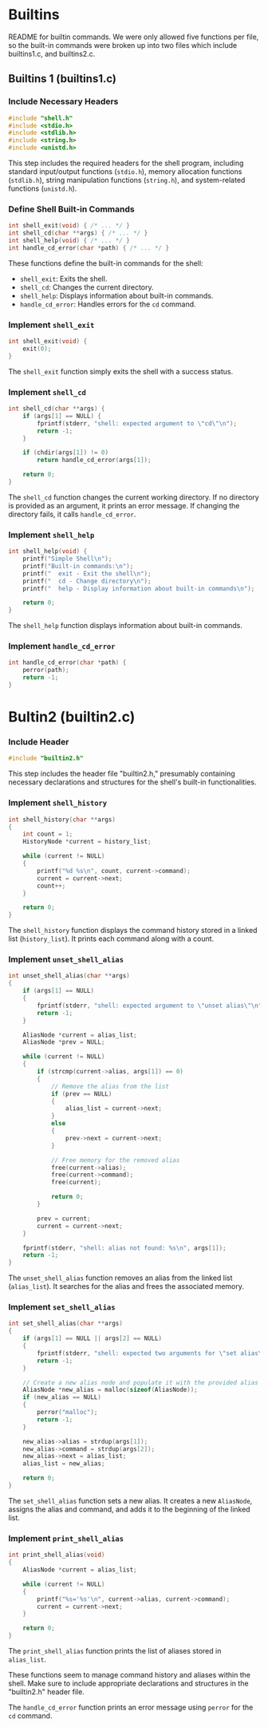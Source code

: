 # Builtins
README for builtin commands.  We were only allowed five functions per file, so the built-in commands were broken up into two files which include builtins1.c, and builtins2.c. 

## Builtins 1 (builtins1.c)

### Include Necessary Headers

```c
#include "shell.h"
#include <stdio.h>
#include <stdlib.h>
#include <string.h>
#include <unistd.h>
```

This step includes the required headers for the shell program, including standard input/output functions (`stdio.h`), memory allocation functions (`stdlib.h`), string manipulation functions (`string.h`), and system-related functions (`unistd.h`).

### Define Shell Built-in Commands

```c
int shell_exit(void) { /* ... */ }
int shell_cd(char **args) { /* ... */ }
int shell_help(void) { /* ... */ }
int handle_cd_error(char *path) { /* ... */ }
```

These functions define the built-in commands for the shell:

- `shell_exit`: Exits the shell.
- `shell_cd`: Changes the current directory.
- `shell_help`: Displays information about built-in commands.
- `handle_cd_error`: Handles errors for the `cd` command.

### Implement `shell_exit`

```c
int shell_exit(void) {
    exit(0);
}
```

The `shell_exit` function simply exits the shell with a success status.

### Implement `shell_cd`

```c
int shell_cd(char **args) {
    if (args[1] == NULL) {
        fprintf(stderr, "shell: expected argument to \"cd\"\n");
        return -1;
    }

    if (chdir(args[1]) != 0)
        return handle_cd_error(args[1]);

    return 0;
}
```

The `shell_cd` function changes the current working directory. If no directory is provided as an argument, it prints an error message. If changing the directory fails, it calls `handle_cd_error`.

### Implement `shell_help`

```c
int shell_help(void) {
    printf("Simple Shell\n");
    printf("Built-in commands:\n");
    printf("  exit - Exit the shell\n");
    printf("  cd - Change directory\n");
    printf("  help - Display information about built-in commands\n");

    return 0;
}
```

The `shell_help` function displays information about built-in commands.

### Implement `handle_cd_error`

```c
int handle_cd_error(char *path) {
    perror(path);
    return -1;
}
```

# Bultin2 (builtin2.c)

### Include Header

```c
#include "builtin2.h"
```

This step includes the header file "builtin2.h," presumably containing necessary declarations and structures for the shell's built-in functionalities.

### Implement `shell_history`

```c
int shell_history(char **args)
{
    int count = 1;
    HistoryNode *current = history_list;

    while (current != NULL)
    {
        printf("%d %s\n", count, current->command);
        current = current->next;
        count++;
    }

    return 0;
}
```

The `shell_history` function displays the command history stored in a linked list (`history_list`). It prints each command along with a count.

### Implement `unset_shell_alias`

```c
int unset_shell_alias(char **args)
{
    if (args[1] == NULL)
    {
        fprintf(stderr, "shell: expected argument to \"unset alias\"\n");
        return -1;
    }

    AliasNode *current = alias_list;
    AliasNode *prev = NULL;

    while (current != NULL)
    {
        if (strcmp(current->alias, args[1]) == 0)
        {
            // Remove the alias from the list
            if (prev == NULL)
            {
                alias_list = current->next;
            }
            else
            {
                prev->next = current->next;
            }

            // Free memory for the removed alias
            free(current->alias);
            free(current->command);
            free(current);

            return 0;
        }

        prev = current;
        current = current->next;
    }

    fprintf(stderr, "shell: alias not found: %s\n", args[1]);
    return -1;
}
```

The `unset_shell_alias` function removes an alias from the linked list (`alias_list`). It searches for the alias and frees the associated memory.

### Implement `set_shell_alias`

```c
int set_shell_alias(char **args)
{
    if (args[1] == NULL || args[2] == NULL)
    {
        fprintf(stderr, "shell: expected two arguments for \"set alias\"\n");
        return -1;
    }

    // Create a new alias node and populate it with the provided alias and command
    AliasNode *new_alias = malloc(sizeof(AliasNode));
    if (new_alias == NULL)
    {
        perror("malloc");
        return -1;
    }

    new_alias->alias = strdup(args[1]);
    new_alias->command = strdup(args[2]);
    new_alias->next = alias_list;
    alias_list = new_alias;

    return 0;
}
```

The `set_shell_alias` function sets a new alias. It creates a new `AliasNode`, assigns the alias and command, and adds it to the beginning of the linked list.

### Implement `print_shell_alias`

```c
int print_shell_alias(void)
{
    AliasNode *current = alias_list;

    while (current != NULL)
    {
        printf("%s='%s'\n", current->alias, current->command);
        current = current->next;
    }

    return 0;
}
```

The `print_shell_alias` function prints the list of aliases stored in `alias_list`.

These functions seem to manage command history and aliases within the shell. Make sure to include appropriate declarations and structures in the "builtin2.h" header file.


The `handle_cd_error` function prints an error message using `perror` for the `cd` command.


